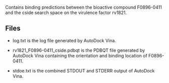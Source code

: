Contains binding predictions between the bioactive compound F0896-0411 and the cside search space on the virulence factor rv1821.

## Files

- log.txt is the log file generated by AutoDock Vina.

- rv1821_F0896-0411_cside.pdbqt is the PDBQT file generated by AutoDock Vina containing the orientation and binding location of F0896-0411.

- stdoe.txt is the combined STDOUT and STDERR output of AutoDock Vina.


